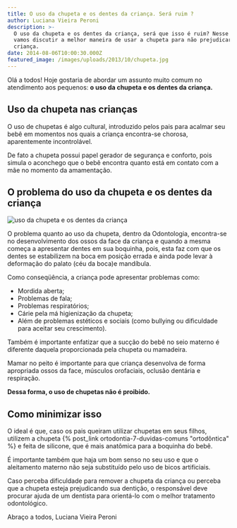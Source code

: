 ```yaml
---
title: O uso da chupeta e os dentes da criança. Será ruim ?
author: Luciana Vieira Peroni
description: >-
  O uso da chupeta e os dentes da criança, será que isso é ruim? Nesse post
  vamos discutir a melhor maneira de usar a chupeta para não prejudicar a
  criança.
date: 2014-08-06T10:00:30.000Z
featured_image: /images/uploads/2013/10/chupeta.jpg
---
```


Olá a todos! Hoje gostaria de abordar um assunto muito comum no atendimento aos pequenos: **o uso da chupeta e os dentes da criança.**

Uso da chupeta nas crianças
---------------------------

O uso de chupetas é algo cultural, introduzido pelos pais para acalmar seu bebê em momentos nos quais a criança encontra-se chorosa, aparentemente incontrolável. 

De fato a chupeta possui papel gerador de segurança e conforto, pois simula o aconchego que o bebê encontra quanto está em contato com a mãe no momento da amamentação.

O problema do uso da chupeta e os dentes da criança 
----------------------------------------------------

![uso da chupeta e os dentes da criança](/images/uploads/2016/01/halitose.jpg) 

O problema quanto ao uso da chupeta, dentro da Odontologia, encontra-se no desenvolvimento dos ossos da face da criança e quando a mesma começa a apresentar dentes em sua boquinha, pois, esta faz com que os dentes se estabilizem na boca em posição errada e ainda pode levar à deformação do palato (céu da boca)e mandíbula. 

Como conseqüência, a criança pode apresentar problemas como: 
* Mordida aberta; 
* Problemas de fala; 
* Problemas respiratórios; 
* Cárie pela má higienização da chupeta;
* Além de problemas estéticos e sociais (como bullying ou dificuldade para aceitar seu crescimento).  

Também é importante enfatizar que a sucção do bebê no seio materno é diferente daquela proporcionada pela chupeta ou mamadeira. 

Mamar no peito é importante para que criança desenvolva de forma apropriada ossos da face, músculos orofaciais, oclusão dentária e respiração. 

**Dessa forma, o uso de chupetas não é proibido.** 

Como minimizar isso 
--------------------

O ideal é que, caso os pais queiram utilizar chupetas em seus filhos, utilizem a chupeta {% post_link ortodontia-7-duvidas-comuns "ortodôntica" %} e feita de silicone, que é mais anatômica para a boquinha do bebê. 

É importante também que haja um bom senso no seu uso e que o aleitamento materno não seja substituído pelo uso de bicos artificiais. 

Caso perceba dificuldade para remover a chupeta da criança ou perceba que a chupeta esteja prejudicando sua dentição, o responsável deve procurar ajuda de um dentista para orientá-lo com o melhor tratamento odontológico.

Abraço a todos,
Luciana Vieira Peroni
